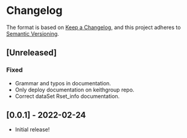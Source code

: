 # Changelog

The format is based on [Keep a Changelog](https://keepachangelog.com/en/1.0.0/), and this project adheres to [Semantic Versioning](https://semver.org/spec/v2.0.0.html).

## [Unreleased]

### Fixed

- Grammar and typos in documentation.
- Only deploy documentation on keithgroup repo.
- Correct dataSet Rset_info documentation.

## [0.0.1] - 2022-02-24

- Initial release!
